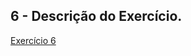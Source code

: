 
## 6 - Descrição do Exercício.

[Exercício 6](https://github.com/rejota23/beacademy-devstart-logicadeprogramacao/blob/feature/exercicio6/exercicio6.txt)

